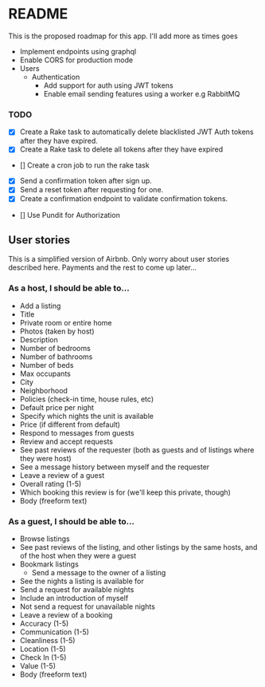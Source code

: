# README

This is the proposed roadmap for this app. I'll add more as times goes

- Implement endpoints using graphql
- Enable CORS for production mode
- Users
  - Authentication
    - Add support for auth using JWT tokens
    - Enable email sending features using a worker e.g RabbitMQ

### TODO
- [X] Create a Rake task to automatically delete blacklisted JWT Auth tokens after they have expired.
- [X] Create a Rake task to delete all tokens after they have expired
- [] Create a cron job to run the rake task
- [X] Send a confirmation token after sign up.
- [X] Send a reset token after requesting for one.
- [X] Create a confirmation endpoint to validate confirmation tokens.
- [] Use Pundit for Authorization

## User stories

This is a simplified version of Airbnb. Only worry about user stories described here.
Payments and the rest to come up later...

### As a host, I should be able to...

- Add a listing
- Title
- Private room or entire home
- Photos (taken by host)
- Description
- Number of bedrooms
- Number of bathrooms
- Number of beds
- Max occupants
- City
- Neighborhood
- Policies (check-in time, house rules, etc)
- Default price per night
- Specify which nights the unit is available
- Price (if different from default)
- Respond to messages from guests
- Review and accept requests
- See past reviews of the requester (both as guests and of listings where they were host)
- See a message history between myself and the requester
- Leave a review of a guest
- Overall rating (1-5)
- Which booking this review is for (we'll keep this private, though)
- Body (freeform text)

### As a guest, I should be able to...

- Browse listings
- See past reviews of the listing, and other listings by the same hosts, and of the host when they were a guest
- Bookmark listings
  - Send a message to the owner of a listing
- See the nights a listing is available for
- Send a request for available nights
- Include an introduction of myself
- Not send a request for unavailable nights
- Leave a review of a booking
- Accuracy (1-5)
- Communication (1-5)
- Cleanliness (1-5)
- Location (1-5)
- Check In (1-5)
- Value (1-5)
- Body (freeform text)